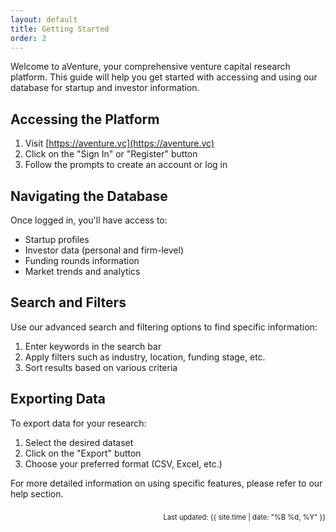 ```yaml
---
layout: default
title: Getting Started
order: 2
---
```


Welcome to aVenture, your comprehensive venture capital research platform. This guide will help you get started with accessing and using our database for startup and investor information.

## Accessing the Platform

1. Visit [https://aventure.vc](https://aventure.vc)
2. Click on the "Sign In" or "Register" button
3. Follow the prompts to create an account or log in

## Navigating the Database

Once logged in, you'll have access to:

- Startup profiles
- Investor data (personal and firm-level)
- Funding rounds information
- Market trends and analytics

## Search and Filters

Use our advanced search and filtering options to find specific information:

1. Enter keywords in the search bar
2. Apply filters such as industry, location, funding stage, etc.
3. Sort results based on various criteria

## Exporting Data

To export data for your research:

1. Select the desired dataset
2. Click on the "Export" button
3. Choose your preferred format (CSV, Excel, etc.)

For more detailed information on using specific features, please refer to our help section.

<div style="text-align: right; font-size: 0.8em; margin-top: 2em;">
Last updated: {{ site.time | date: "%B %d, %Y" }}
</div>
